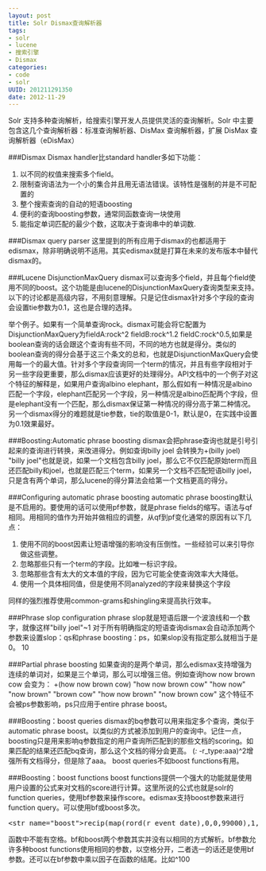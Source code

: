```yaml
---
layout: post
title: Solr Dismax查询解析器
tags: 
- solr
- lucene
- 搜索引擎
- Dismax
categories:
- code
- solr 
UUID: 201211291350
date: 2012-11-29
---
```


Solr 支持多种查询解析，给搜索引擎开发人员提供灵活的查询解析。Solr 中主要包含这几个查询解析器：标准查询解析器、DisMax 查询解析器，扩展 DisMax 查询解析器（eDisMax）

###Dismax
Dismax handler比standard handler多如下功能：
<ol>
<li>以不同的权值来搜索多个field。 </li>
<li>限制查询语法为一个小的集合并且用无语法错误。该特性是强制的并是不可配置的 </li>
<li>整个搜索查询的自动的短语boosting </li>
<li>便利的查询boosting参数，通常同函数查询一块使用 </li>
<li>能指定单词匹配的最少个数，这取决于查询串中的单词数.</li>
</ol>

###Dismax query parser
这里提到的所有应用于dismax的也都适用于edismax，除非明确说明不适用。其实edismax就是打算在未来的发布版本中替代dismax的。

###Lucene DisjunctionMaxQuery
dismax可以查询多个field，并且每个field使用不同的boost。这个功能是由lucene的DisjunctionMaxQuery查询类型来支持。以下的讨论都是高级内容，不用刻意理解。只是记住dismax针对多个字段的查询会设置tie参数为0.1，这也是合理的选择。

举个例子。如果有一个简单查询rock。dismax可能会将它配置为DisjunctionMaxQuery为fieldA:rock^2 fieldB:rock^1.2 fieldC:rock^0.5,如果是boolean查询的话会跟这个查询有些不同，不同的地方也就是得分。类似的boolean查询的得分会基于这三个条文的总和，也就是DisjunctionMaxQuery会使用每一个的最大值。针对多个字段查询同一个term的情况，并且有些字段相对于另一些字段更重要，那么dismax应该更好的处理得分。API文档中的一个例子对这个特征的解释是，如果用户查询albino elephant，那么假如有一种情况是albino匹配一个字段，elephant匹配另一个字段，另一种情况是albino匹配两个字段，但是elephant没有一个匹配，那么dismax保证第一种情况的得分高于第二种情况。
另一个dismax得分的难题就是tie参数，tie的取值是0-1，默认是0，在实践中设置为0.1效果最好。

###Boosting:Automatic phrase boosting
dismax会把phrase查询也就是引号引起来的查询进行转换，来改进得分。例如查询billy joel 会转换为+(billy joel) "billy joel"也就是说，如果一个文档包含billy joel，那么它不仅匹配原始term而且还匹配billy和joel，也就是匹配三个term，如果另一个文档不匹配短语billy joel，只是含有两个单词，那么lucene的得分算法会给第一个文档更高的得分。

###Configuring automatic phrase boosting
automatic phrase boosting默认是不启用的。要使用的话可以使用pf参数，就是phrase fields的缩写。语法与qf相同。用相同的值作为开始并做相应的调整，从qf到pf变化通常的原因有以下几点：
<ol>
<li>使用不同的boost因素让短语增强的影响没有压倒性。一些经验可以来引导你做这些调整。</li>
<li>忽略那些只有一个term的字段。比如唯一标识字段。</li>
<li>忽略那些含有太大的文本值的字段，因为它可能全使查询效率大大降低。</li>
<li>使用一个具体相同值，但是使用不同analyzed的字段来替换这个字段</li>
</ol>
同样的强烈推荐使用common-grams和shingling来提高执行效率。

###Phrase slop configuration
phrase slop就是短语后跟一个波浪线和一个数字，就像这样"billy joel"~1
对于所有明确指定的短语查询dismax会自动添加两个参数来设置slop：qs和phrase boosting：ps，如果slop没有指定那么就相当于是0。
<str name="qs">1</str><str name="ps">0</str>

###Partial phrase boosting
如果查询的是两个单词，那么edismax支持增强为连续的单词对，如果是三个单词，那么可以增强三倍。例如查询how now brown cow
会变为：
+(how now brown cow) "how now brown cow" "how now" "now brown" "brown cow" "how now brown" "now brown cow"
这个特征不会被ps参数影响，ps只应用于entire phrase boost。

###Boosting：boost queries
dismax的bq参数可以用来指定多个查询，类似于automatic phrase boost。以类似的方式被添加到用户的查询中。记住一点，boosting只是用来影响q参数指定的用户查询所匹配到的那些文档的scoring。如果匹配的结果还匹配bq查询，那么这个文档的得分会更高。
(*:* -r_type:aaa)^2增强所有文档得分，但是除了aaa。
boost queries不如boost functions有用。

###Boosting：boost functions
boost functions提供一个强大的功能就是使用用户设置的公式来对文档的score进行计算。这里所说的公式也就是solr的function queries，使用bf参数来操作score。edismax支持boost参数来进行function query。可以使用bf或boost多次。
<pre id="wiki">
&lt;str name="boost"&gt;recip(map(rord(r_event_date),0,0,99000),1,95000,95000)&lt;/str&gt;
</pre>
函数中不能有空格。bf和boost两个参数其实并没有以相同的方式解析。bf参数允许多种boost functions使用相同的参数，以空格分开，二者选一的话还是使用bf参数。还可以在bf参数中乘以因子在函数的结尾。比如^100
